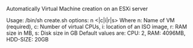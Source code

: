 Automatically Virtual Machine creation on an ESXi server

Usage: /bin/sh create.sh options: n <|c|i|r|s>
Where n: Name of VM (required), c: Number of virtual CPUs, i: location of an ISO image, r: RAM size in MB, s: Disk size in GB
Default values are: CPU: 2, RAM: 4096MB, HDD-SIZE: 20GB
